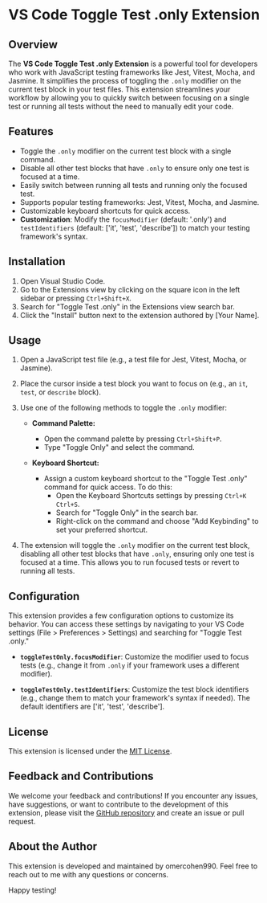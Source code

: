 # VS Code Toggle Test .only Extension

## Overview

The **VS Code Toggle Test .only Extension** is a powerful tool for developers who work with JavaScript testing frameworks like Jest, Vitest, Mocha, and Jasmine. It simplifies the process of toggling the `.only` modifier on the current test block in your test files. This extension streamlines your workflow by allowing you to quickly switch between focusing on a single test or running all tests without the need to manually edit your code.

## Features

- Toggle the `.only` modifier on the current test block with a single command.
- Disable all other test blocks that have `.only` to ensure only one test is focused at a time.
- Easily switch between running all tests and running only the focused test.
- Supports popular testing frameworks: Jest, Vitest, Mocha, and Jasmine.
- Customizable keyboard shortcuts for quick access.
- **Customization**: Modify the `focusModifier` (default: '.only') and `testIdentifiers` (default: ['it', 'test', 'describe']) to match your testing framework's syntax.

## Installation

1. Open Visual Studio Code.
2. Go to the Extensions view by clicking on the square icon in the left sidebar or pressing `Ctrl+Shift+X`.
3. Search for "Toggle Test .only" in the Extensions view search bar.
4. Click the "Install" button next to the extension authored by [Your Name].

## Usage

1. Open a JavaScript test file (e.g., a test file for Jest, Vitest, Mocha, or Jasmine).
2. Place the cursor inside a test block you want to focus on (e.g., an `it`, `test`, or `describe` block).
3. Use one of the following methods to toggle the `.only` modifier:

   - **Command Palette:**

     - Open the command palette by pressing `Ctrl+Shift+P`.
     - Type "Toggle Only" and select the command.

   - **Keyboard Shortcut:**
     - Assign a custom keyboard shortcut to the "Toggle Test .only" command for quick access. To do this:
       - Open the Keyboard Shortcuts settings by pressing `Ctrl+K Ctrl+S`.
       - Search for "Toggle Only" in the search bar.
       - Right-click on the command and choose "Add Keybinding" to set your preferred shortcut.

4. The extension will toggle the `.only` modifier on the current test block, disabling all other test blocks that have `.only`, ensuring only one test is focused at a time. This allows you to run focused tests or revert to running all tests.

## Configuration

This extension provides a few configuration options to customize its behavior. You can access these settings by navigating to your VS Code settings (File > Preferences > Settings) and searching for "Toggle Test .only."

- **`toggleTestOnly.focusModifier`**: Customize the modifier used to focus tests (e.g., change it from `.only` if your framework uses a different modifier).

- **`toggleTestOnly.testIdentifiers`**: Customize the test block identifiers (e.g., change them to match your framework's syntax if needed). The default identifiers are ['it', 'test', 'describe'].

## License

This extension is licensed under the [MIT License](LICENSE).

## Feedback and Contributions

We welcome your feedback and contributions! If you encounter any issues, have suggestions, or want to contribute to the development of this extension, please visit the [GitHub repository](https://github.com/omercohen990/toggle-test-only) and create an issue or pull request.

## About the Author

This extension is developed and maintained by omercohen990. Feel free to reach out to me with any questions or concerns.

Happy testing!
